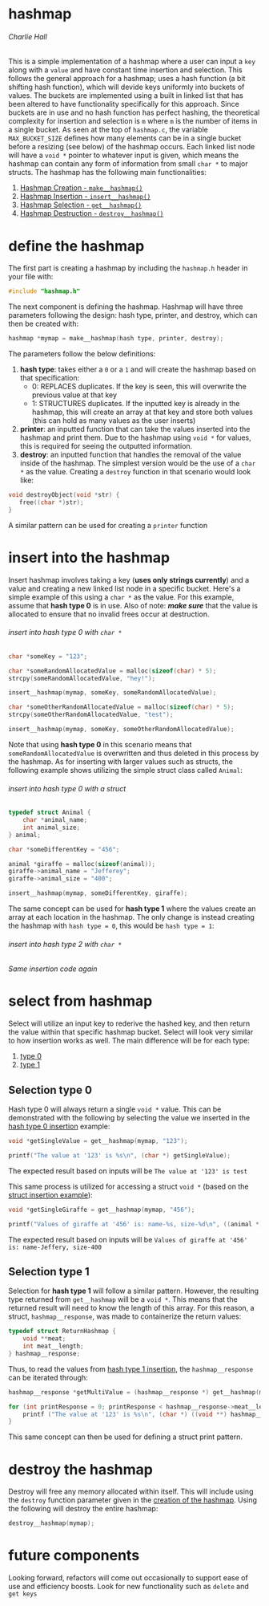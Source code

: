 # hashmap
###### Charlie Hall

This is a simple implementation of a hashmap where a user can input a `key` along with a `value` and have constant time insertion and selection. This follows the general approach for a hashmap; uses a hash function (a bit shifting hash function), which will devide keys uniformly into buckets of values. The buckets are implemented using a built in linked list that has been altered to have functionality specifically for this approach. Since buckets are in use and no hash function has perfect hashing, the theoretical complexity for insertion and selection is `m` where `m` is the number of items in a single bucket. As seen at the top of `hashmap.c`, the variable `MAX_BUCKET_SIZE` defines how many elements can be in a single bucket before a resizing (see below) of the hashmap occurs. Each linked list node will have a `void *` pointer to whatever input is given, which means the hashmap can contain any form of information from small `char *` to major structs. The hashmap has the following main functionalities:
1. [Hashmap Creation - `make__hashmap()`](#define-the-hashmap)
2. [Hashmap Insertion - `insert__hashmap()`](#insert-into-the-hashmap)
3. [Hashmap Selection - `get__hashmap()`](#select-from-hashmap)
4. [Hashmap Destruction - `destroy__hashmap()`](#destroy-the-hashmap)

# define the hashmap
The first part is creating a hashmap by including the `hashmap.h` header in your file with:

```C
#include "hashmap.h"
```

The next component is defining the hashmap. Hashmap will have three parameters following the design: hash type, printer, and destroy, which can then be created with:

```C
hashmap *mymap = make__hashmap(hash type, printer, destroy);
```

The parameters follow the below definitions:

1. **hash type**: takes either a `0` or a `1` and will create the hashmap based on that specification:
    - 0: REPLACES duplicates. If the key is seen, this will overwrite
		the previous value at that key
    - 1: STRUCTURES duplicates. If the inputted key is already in the
		hashmap, this will create an array at that key and store both
		values (this can hold as many values as the user inserts)
2. **printer**: an inputted function that can take the values inserted into the hashmap and print them. Due to the hashmap using `void *` for values, this is required for seeing the outputted information.
3. **destroy**: an inputted function that handles the removal of the value inside of the hashmap. The simplest version would be the use of a `char *` as the value. Creating a `destroy` function in that scenario would look like:

```C
void destroyObject(void *str) {
   free((char *)str);
}
```
A similar pattern can be used for creating a `printer` function

# insert into the hashmap
Insert hashmap involves taking a key (**uses only strings currently**) and a value and creating a new linked list node in a specific bucket. Here's a simple example of this using a `char *` as the value. For this example, assume that **hash type 0** is in use. Also of note: ***make sure*** that the value is allocated to ensure that no invalid frees occur at destruction.

<a name="insert_char_hashtype0"></a>
###### insert into hash type 0 with `char *`
```C
char *someKey = "123";

char *someRandomAllocatedValue = malloc(sizeof(char) * 5);
strcpy(someRandomAllocatedValue, "hey!");

insert__hashmap(mymap, someKey, someRandomAllocatedValue);

char *someOtherRandomAllocatedValue = malloc(sizeof(char) * 5);
strcpy(someOtherRandomAllocatedValue, "test");

insert__hashmap(mymap, someKey, someOtherRandomAllocatedValue);
```

Note that using **hash type 0** in this scenario means that `someRandomAllocatedValue` is overwritten and thus deleted in this process by the hashmap. As for inserting with larger values such as structs, the following example shows utilizing the simple struct class called `Animal`:

<a name="insert_struct_hashtype0"></a>
###### insert into hash type 0 with a struct
```C
typedef struct Animal {
    char *animal_name;
    int animal_size;
} animal;
```
```C
char *someDifferentKey = "456";

animal *giraffe = malloc(sizeof(animal));
giraffe->animal_name = "Jefferey";
giraffe->animal_size = "400";

insert__hashmap(mymap, someDifferentKey, giraffe);
```

The same concept can be used for **hash type 1** where the values create an array at each location in the hashmap. The only change is instead creating the hashmap with `hash type = 0`, this would be `hash type = 1`:

###### insert into hash type 2 with `char *`
<a name="#"></a>
*Same insertion code again*

# select from hashmap
Select will utilize an input key to rederive the hashed key, and then return the value within that specific hashmap bucket. Select will look very similar to how insertion works as well. The main difference will be for each type:
1. [type 0](#selection_type1)
2. [type 1](#selection_type2)

<a name="selection_type1"></a>
## Selection type 0
Hash type 0 will always return a single `void *` value. This can be demonstrated with the following by selecting the value we inserted in the [hash type 0 insertion](#insert_char_hashtype1) example:

```C
void *getSingleValue = get__hashmap(mymap, "123");

printf("The value at '123' is %s\n", (char *) getSingleValue);
```
The expected result based on inputs will be `The value at '123' is test`

This same process is utilized for accessing a struct `void *` (based on the [struct insertion example](#insert_struct_hashtype0)):

```C
void *getSingleGiraffe = get__hashmap(mymap, "456");

printf("Values of giraffe at '456' is: name-%s, size-%d\n", ((animal *) getSingleGiraffe)->animal_name, ((animal *) getSingleGiraffe)->animal_size);
```
The expected result based on inputs will be `Values of giraffe at '456' is: name-Jeffery, size-400`

<a name="selection_type2"></a>
## Selection type 1
Selection for **hash type 1** will follow a similar pattern. However, the resulting type returned from `get__hashmap` will be a `void *`. This means that the returned result will need to know the length of this array. For this reason, a struct, `hashmap__response`, was made to containerize the return values:

```C
typedef struct ReturnHashmap {
	void **meat;
	int meat__length;
} hashmap__response;
```

Thus, to read the values from [hash type 1 insertion](#insert_char_hashtype1), the `hashmap__response` can be iterated through:
```C
hashmap__response *getMultiValue = (hashmap__response *) get__hashmap(mymap, "123");

for (int printResponse = 0; printResponse < hashmap__response->meat__length; printResponse++) {
    printf ("The value at '123' is %s\n", (char *) ((void **) hashmap__response->meat)[printResponse]);
}
```

This same concept can then be used for defining a struct print pattern.

# destroy the hashmap
Destroy will free any memory allocated within itself. This will include using the `destroy` function parameter given in the [creation of the hashmap](#define-the-hashmap). Using the following will destroy the entire hashmap:

```C
destroy__hashmap(mymap);
```

# future components
Looking forward, refactors will come out occasionally to support ease of use and efficiency boosts. Look for new functionality such as `delete` and `get keys`
